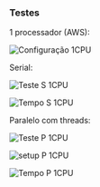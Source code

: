 ### Testes

1 processador (AWS):

![Configuração 1CPU](https://github.com/Gustavo-Aragao-Guedes/CP05G/assets/64610385/1ac61e5f-eba8-493f-938c-798cfa8fce66)


Serial:

![Teste S 1CPU](https://github.com/Gustavo-Aragao-Guedes/CP05G/assets/64610385/be624c4c-797b-4c42-b502-80df3d618006)

![Tempo S  1CPU](https://github.com/Gustavo-Aragao-Guedes/CP05G/assets/64610385/d4e62f78-9391-4685-8a29-67a540f606f8)

Paralelo com threads:

![Teste P 1CPU](https://github.com/Gustavo-Aragao-Guedes/CP05G/assets/64610385/5b876968-7b52-4f3d-966a-36a7889eb0fa)

![setup P 1CPU](https://github.com/Gustavo-Aragao-Guedes/CP05G/assets/64610385/2e9e93cf-b449-491c-8d79-4fa8b5d0430d)

![Tempo P 1CPU](https://github.com/Gustavo-Aragao-Guedes/CP05G/assets/64610385/ec937aac-a6a6-4d05-8af2-48edbb21d84e)







